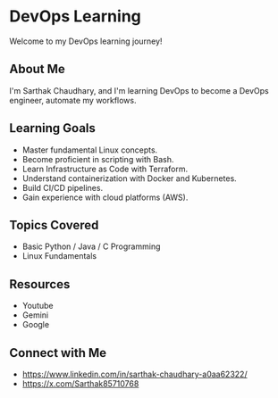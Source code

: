 # DevOps Learning

Welcome to my DevOps learning journey!

## About Me

I'm Sarthak Chaudhary, and I'm learning DevOps to become a DevOps engineer, automate my workflows.

## Learning Goals

* Master fundamental Linux concepts.
* Become proficient in scripting with Bash.
* Learn Infrastructure as Code with Terraform.
* Understand containerization with Docker and Kubernetes.
* Build CI/CD pipelines.
* Gain experience with cloud platforms (AWS).

## Topics Covered

* Basic Python / Java / C Programming
* Linux Fundamentals

## Resources

* Youtube
* Gemini
* Google

## Connect with Me

* https://www.linkedin.com/in/sarthak-chaudhary-a0aa62322/
* https://x.com/Sarthak85710768
